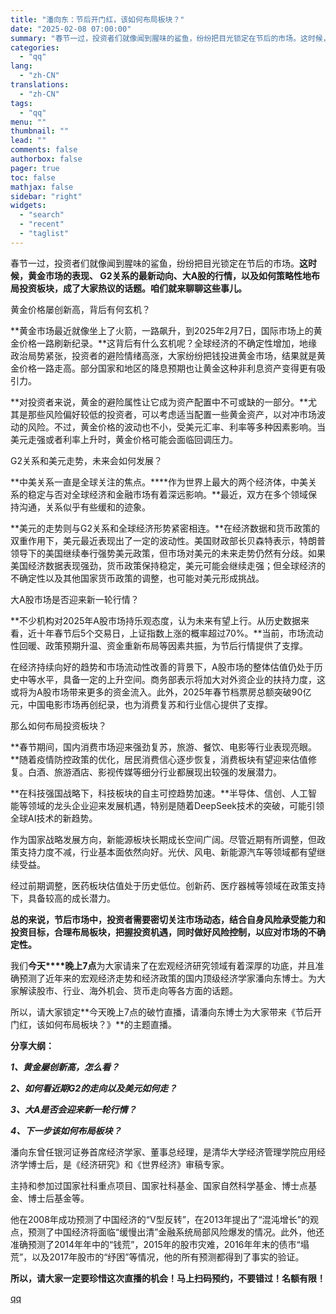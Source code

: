 ```yaml
---
title: "潘向东：节后开门红，该如何布局板块？"
date: "2025-02-08 07:00:00"
summary: "春节一过，投资者们就像闻到腥味的鲨鱼，纷纷把目光锁定在节后的市场。这时候，黄金市场的表现、 G2关系..."
categories:
  - "qq"
lang:
  - "zh-CN"
translations:
  - "zh-CN"
tags:
  - "qq"
menu: ""
thumbnail: ""
lead: ""
comments: false
authorbox: false
pager: true
toc: false
mathjax: false
sidebar: "right"
widgets:
  - "search"
  - "recent"
  - "taglist"
---
```


春节一过，投资者们就像闻到腥味的鲨鱼，纷纷把目光锁定在节后的市场。**这时候，黄金市场的表现、 G2关系的最新动向、大A股的行情，以及如何策略性地布局投资板块，成了大家热议的话题。咱们就来聊聊这些事儿。**

黄金价格屡创新高，背后有何玄机？

**黄金市场最近就像坐上了火箭，一路飙升，到2025年2月7日，国际市场上的黄金价格一路刷新纪录。**这背后有什么玄机呢？全球经济的不确定性增加，地缘政治局势紧张，投资者的避险情绪高涨，大家纷纷把钱投进黄金市场，结果就是黄金价格一路走高。部分国家和地区的降息预期也让黄金这种非利息资产变得更有吸引力。

**对投资者来说，黄金的避险属性让它成为资产配置中不可或缺的一部分。**尤其是那些风险偏好较低的投资者，可以考虑适当配置一些黄金资产，以对冲市场波动的风险。不过，黄金价格的波动也不小，受美元汇率、利率等多种因素影响。当美元走强或者利率上升时，黄金价格可能会面临回调压力。

G2关系和美元走势，未来会如何发展？

**中美关系一直是全球关注的焦点。****作为世界上最大的两个经济体，中美关系的稳定与否对全球经济和金融市场有着深远影响。**最近，双方在多个领域保持沟通，关系似乎有些缓和的迹象。

**美元的走势则与G2关系和全球经济形势紧密相连。**在经济数据和货币政策的双重作用下，美元最近表现出了一定的波动性。美国财政部长贝森特表示，特朗普领导下的美国继续奉行强势美元政策，但市场对美元的未来走势仍然有分歧。如果美国经济数据表现强劲，货币政策保持稳定，美元可能会继续走强；但全球经济的不确定性以及其他国家货币政策的调整，也可能对美元形成挑战。

大A股市场是否迎来新一轮行情？

**不少机构对2025年A股市场持乐观态度，认为未来有望上行。从历史数据来看，近十年春节后5个交易日，上证指数上涨的概率超过70%。**当前，市场流动性回暖、政策预期升温、资金重新布局等因素共振，为节后行情提供了支撑。

在经济持续向好的趋势和市场流动性改善的背景下，A股市场的整体估值仍处于历史中等水平，具备一定的上升空间。商务部表示将加大对外资企业的扶持力度，这或将为A股市场带来更多的资金流入。此外，2025年春节档票房总额突破90亿元，中国电影市场再创纪录，也为消费复苏和行业信心提供了支撑。

那么如何布局投资板块？  


**春节期间，国内消费市场迎来强劲复苏，旅游、餐饮、电影等行业表现亮眼。**随着疫情防控政策的优化，居民消费信心逐步恢复，消费板块有望迎来估值修复。白酒、旅游酒店、影视传媒等细分行业都展现出较强的发展潜力。

**在科技强国战略下，科技板块的自主可控趋势加速。**半导体、信创、人工智能等领域的龙头企业迎来发展机遇，特别是随着DeepSeek技术的突破，可能引领全球AI技术的新趋势。  


作为国家战略发展方向，新能源板块长期成长空间广阔。尽管近期有所调整，但政策支持力度不减，行业基本面依然向好。光伏、风电、新能源汽车等领域都有望继续受益。  


经过前期调整，医药板块估值处于历史低位。创新药、医疗器械等领域在政策支持下，具备较高的成长潜力。  


**总的来说，节后市场中，投资者需要密切关注市场动态，结合自身风险承受能力和投资目标，合理布局板块，把握投资机遇，同时做好风险控制，以应对市场的不确定性。**

我们**今天****晚上7点**为大家请来了在宏观经济研究领域有着深厚的功底，并且准确预测了近年来的宏观经济走势和经济政策的国内顶级经济学家潘向东博士。为大家解读股市、行业、海外机会、货币走向等各方面的话题。

所以，请大家锁定**今天晚上7点的破竹直播，请潘向东博士为大家带来《节后开门红，该如何布局板块？》**的主题直播。

**分享大纲：**

***1、黄金屡创新高，怎么看？***

***2、如何看近期G2的走向以及美元如何走？***

***3、大A是否会迎来新一轮行情？***

***4、下一步该如何布局板块？***

潘向东曾任银河证券首席经济学家、董事总经理，是清华大学经济管理学院应用经济学博士后，是《经济研究》和《世界经济》审稿专家。  


主持和参加过国家社科重点项目、国家社科基金、国家自然科学基金、博士点基金、博士后基金等。

他在2008年成功预测了中国经济的“V型反转”，在2013年提出了“混沌增长”的观点，预测了中国经济将面临“缓慢出清”金融系统局部风险爆发的情况。此外，他还准确预测了2014年年中的“钱荒”，2015年的股市灾难，2016年年末的债市“塌荒”，以及2017年股市的“纾困”等情况，他的所有预测都得到了事实的验证。

**所以，请大家一定要珍惜这次直播的机会！马上扫码预约，不要错过！名额有限！**

[qq](https://new.qq.com/rain/a/20250208A017M500)
